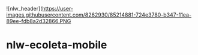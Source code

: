 ![nlw_header](https://user-images.githubusercontent.com/8262930/85214881-724e3780-b347-11ea-89ee-fdb8a2d32866.PNG

# nlw-ecoleta-mobile
